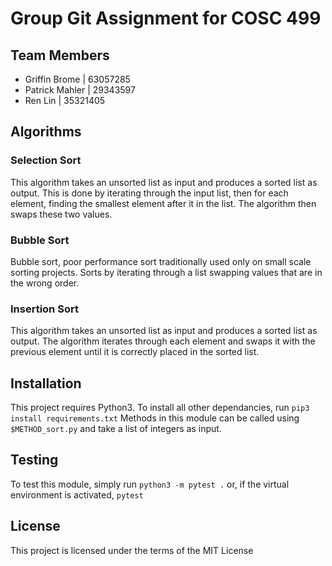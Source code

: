 # Group Git Assignment for COSC 499

## Team Members
- Griffin Brome | 63057285
- Patrick Mahler | 29343597
- Ren Lin | 35321405


## Algorithms

### Selection Sort

This algorithm takes an unsorted list as input and produces a sorted list as output. This is done by iterating through the input list, then for each element, finding the smallest element after it in the list. The algorithm then swaps these two values.


### Bubble Sort
Bubble sort, poor performance sort traditionally used only on small scale sorting projects. Sorts by iterating through a list swapping values that are in the wrong order.


### Insertion Sort

This algorithm takes an unsorted list as input and produces a sorted list as output. The algorithm iterates through each element and swaps it with the previous element until it is correctly placed in the sorted list.


## Installation

This project requires Python3. To install all other dependancies, run ```pip3 install requirements.txt```
Methods in this module can be called using ```$METHOD_sort.py``` and take a list of integers as input.


## Testing

To test this module, simply run ```python3 -m pytest .``` or, if the virtual environment is activated, ```pytest```

## License 

This project is licensed under the terms of the MIT License

